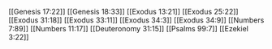 [[Genesis 17:22]]
[[Genesis 18:33]]
[[Exodus 13:21]]
[[Exodus 25:22]]
[[Exodus 31:18]]
[[Exodus 33:11]]
[[Exodus 34:3]]
[[Exodus 34:9]]
[[Numbers 7:89]]
[[Numbers 11:17]]
[[Deuteronomy 31:15]]
[[Psalms 99:7]]
[[Ezekiel 3:22]]
